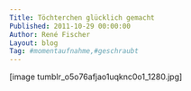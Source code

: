 ```yaml
---
Title: Töchterchen glücklich gemacht
Published: 2011-10-29 00:00:00
Author: René Fischer
Layout: blog
Tag: #momentaufnahme,#geschraubt
---
```

[image tumblr_o5o76afjao1uqknc0o1_1280.jpg]